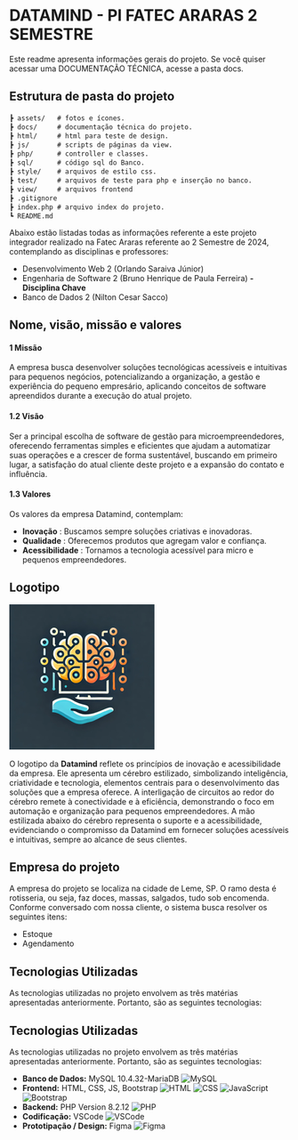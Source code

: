# DATAMIND - PI FATEC ARARAS 2 SEMESTRE

Este readme apresenta informações gerais do projeto. Se você quiser acessar uma DOCUMENTAÇÃO TÉCNICA,
acesse a pasta docs.


## Estrutura de pasta do projeto

```
┣ assets/   # fotos e ícones.
┣ docs/     # documentação técnica do projeto.
┣ html/     # html para teste de design.
┣ js/       # scripts de páginas da view.
┣ php/      # controller e classes.
┣ sql/      # código sql do Banco.
┣ style/    # arquivos de estilo css.
┣ test/     # arquivos de teste para php e inserção no banco.
┣ view/     # arquivos frontend
┣ .gitignore
┣ index.php # arquivo index do projeto.
┗ README.md
```

Abaixo estão listadas todas as informações referente a este projeto integrador realizado na Fatec Araras referente ao 2 Semestre de 2024, contemplando as disciplinas e professores:

- Desenvolvimento Web 2 (Orlando Saraiva Júnior)
- Engenharia de Software 2 (Bruno Henrique de Paula Ferreira) **- Disciplina Chave**
- Banco de Dados 2 (Nilton Cesar Sacco)

## Nome, visão, missão e valores

#### 1 Missão

A empresa busca desenvolver soluções tecnológicas acessíveis
e intuitivas para pequenos negócios, potencializando a organização, a gestão e
experiência do pequeno empresário, aplicando conceitos de software apreendidos
durante a execução do atual projeto.

#### 1.2 Visão

Ser a principal escolha de software de gestão para
microempreendedores, oferecendo ferramentas simples e eficientes que ajudam a
automatizar suas operações e a crescer de forma sustentável, buscando em
primeiro lugar, a satisfação do atual cliente deste projeto e a expansão do
contato e influência.

#### 1.3 Valores

Os valores da empresa Datamind, contemplam:

- **Inovação** : Buscamos sempre soluções criativas e inovadoras.
- **Qualidade** : Oferecemos produtos que agregam valor e confiança.
- **Acessibilidade** : Tornamos a tecnologia acessível para micro e pequenos empreendedores.

## Logotipo

![1725803919052](docs/design/logo-nossa-empresa.png)

O logotipo da **Datamind** reflete os princípios de inovação e acessibilidade da empresa. Ele apresenta um cérebro estilizado, simbolizando inteligência, criatividade e tecnologia, elementos centrais para o desenvolvimento das soluções que a empresa oferece. A interligação de circuitos ao redor do cérebro remete à conectividade e à eficiência, demonstrando o foco em automação e organização para pequenos empreendedores. A mão estilizada abaixo do cérebro representa o suporte e a acessibilidade, evidenciando o compromisso da Datamind em fornecer soluções acessíveis e intuitivas, sempre ao alcance de seus clientes.

## Empresa do projeto

A empresa do projeto se localiza na cidade de Leme, SP. O ramo desta é rotisseria, ou seja, faz doces, massas, salgados, tudo sob encomenda. Conforme conversado com nossa cliente, o sistema busca resolver os seguintes itens:

- Estoque
- Agendamento

## Tecnologias Utilizadas

As tecnologias utilizadas no projeto envolvem as três matérias apresentadas anteriormente. Portanto, são as seguintes tecnologias:

## Tecnologias Utilizadas

As tecnologias utilizadas no projeto envolvem as três matérias apresentadas anteriormente. Portanto, são as seguintes tecnologias:

- **Banco de Dados:** MySQL 10.4.32-MariaDB <img src="https://www.tshirtgeek.com.br/wp-content/uploads/2021/08/com031.jpg" alt="MySQL" width="32" height="32" style="display:inline;">
- **Frontend:** HTML, CSS, JS, Bootstrap  <img src="https://upload.wikimedia.org/wikipedia/commons/thumb/6/61/HTML5_logo_and_wordmark.svg/1200px-HTML5_logo_and_wordmark.svg.png" alt="HTML" width="32" height="32" style="display:inline;">
   <img src="https://cdn.worldvectorlogo.com/logos/css-3.svg" alt="CSS" width="32" height="32" style="display:inline;">
   <img src="https://upload.wikimedia.org/wikipedia/commons/6/6a/JavaScript-logo.png" alt="JavaScript" width="32" height="32" style="display:inline;">
   <img src="https://upload.wikimedia.org/wikipedia/commons/b/b2/Bootstrap_logo.svg" alt="Bootstrap" width="32" height="32" style="display:inline;">
- **Backend:** PHP Version 8.2.12 <img src="https://static-00.iconduck.com/assets.00/php-icon-256x256-oq5bc0bt.png" alt="PHP" width="32" height="32" style="display:inline;">
- **Codificação:** VSCode  <img src="https://code.visualstudio.com/assets/favicon.ico" alt="VSCode" width="32" height="32" style="display:inline;">
- **Prototipação / Design:** Figma
   <img src="https://cdn4.iconfinder.com/data/icons/logos-brands-in-colors/3000/figma-logo-512.png" alt="Figma" width="32" height="32" style="display:inline;">
